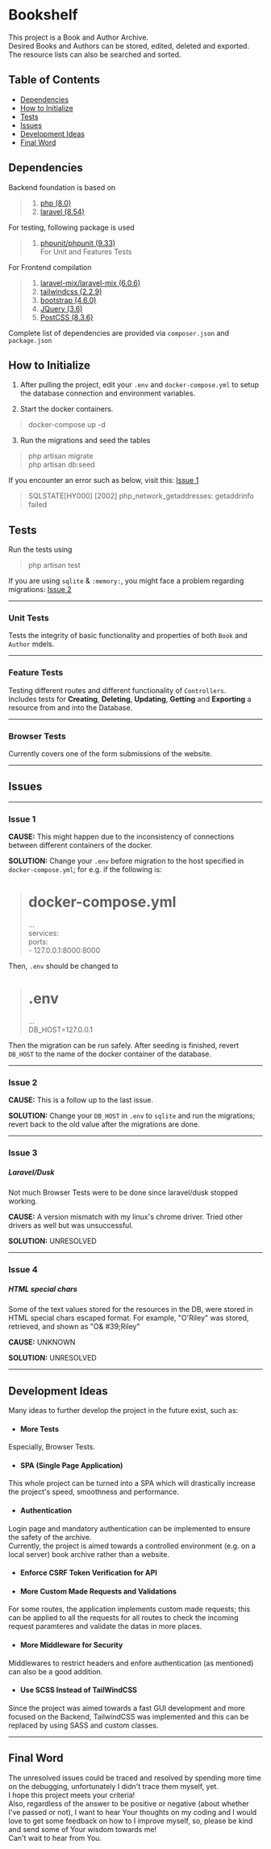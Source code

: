 # Bookshelf

This project is a Book and Author Archive.  
Desired Books and Authors can be stored, edited, deleted and exported.  
The resource lists can also be searched and sorted.  

## Table of Contents
- [Dependencies](#dependencies)  
- [How to Initialize](#how-to-initialize)  
- [Tests](#tests)  
- [Issues](#issues)  
- [Development Ideas](#development-ideas)  
- [Final Word](#final-word)  

## Dependencies
Backend foundation is based on  
>  1. [php (8.0)](https://www.php.net/releases/8.0/en.php)  
>  2. [laravel (8.54)](https://laravel.com/docs/8.x/releases) 

For testing, following package is used  
> 1. [phpunit/phpunit (9.33)](https://github.com/sebastianbergmann/phpunit)  
>  For Unit and Features Tests

For Frontend compilation
> 1. [laravel-mix/laravel-mix (6.0.6)](https://github.com/laravel-mix/laravel-mix)  
> 2. [tailwindcss (2.2.9)](https://tailwindcss.com/)  
> 3. [bootstrap (4.6.0)](https://getbootstrap.com/docs/4.6/getting-started/introduction/)  
> 4. [JQuery (3.6)](https://jquery.com/)  
> 5. [PostCSS (8.3.6)](https://github.com/postcss/postcss/releases)  

Complete list of dependencies are provided via `composer.json` and `package.json`

## How to Initialize
1. After pulling the project, edit your `.env` and `docker-compose.yml` to setup the database connection and environment variables.  

2. Start the docker containers.
> docker-compose up -d

3. Run the migrations and seed the tables
> php artisan migrate  
> php artisan db:seed  

If you encounter an error such as below, visit this: [Issue 1](#issue-1)  

> SQLSTATE[HY000] [2002] php_network_getaddresses: getaddrinfo failed  

## Tests  

Run the tests using
> php artisan test  

If you are using `sqlite` & `:memory:`, you might face a problem regarding migrations: [Issue 2](#issue-2) 

---
### Unit Tests  
Tests the integrity of basic functionality and properties of both `Book` and `Author` mdels. 

---
### Feature Tests  

Testing different routes and different functionality of `Controllers`.  
Includes tests for __Creating__, __Deleting__, __Updating__, __Getting__ and __Exporting__ a resource from and into the Database.  

---
### Browser Tests  

Currently covers one of the form submissions of the website.  

---
## Issues  

---
### Issue 1  

**CAUSE:**  This might happen due to the inconsistency of connections between different containers of the docker.  

**SOLUTION:** Change your `.env` before migration to the host specified in `docker-compose.yml`; for e.g. if the following is:  
>  # docker-compose.yml  
>  ...  
> services:  
>    ports:  
>      - 127.0.0.1:8000:8000  

Then, `.env` should be changed to  
>  # .env   
>  ...  
>  DB_HOST=127.0.0.1

Then the migration can be run safely. After seeding is finished, revert `DB_HOST` to the name of the docker container of the database.

---
### Issue 2  

**CAUSE:**  This is a follow up to the last issue.  

**SOLUTION:** Change your `DB_HOST` in `.env` to `sqlite` and run the migrations; revert back to the old value after the migrations are done.  

---
### Issue 3  
##### Laravel/Dusk  
Not much Browser Tests were to be done since laravel/dusk stopped working.  

**CAUSE:** A version mismatch with my linux's chrome driver. Tried other drivers as well but was unsuccessful. 

**SOLUTION:** UNRESOLVED 

---
### Issue 4  
##### HTML special chars  
Some of the text values stored for the resources in the DB, were stored in HTML special chars escaped format. For example, "O'Riley" was stored, retrieved, and shown as "O& #39;Riley"  

**CAUSE:**  UNKNOWN  

**SOLUTION:** UNRESOLVED  

---
## Development Ideas  
Many ideas to further develop the project in the future exist, such as:

- #### More Tests  
Especially, Browser Tests.  
- #### SPA (Single Page Application)  
This whole project can be turned into a SPA which will drastically increase the project's speed, smoothness and performance. 

- #### Authentication  
Login page and mandatory authentication can be implemented to ensure the safety of the archive.  
Currently, the project is aimed towards a controlled environment (e.g. on a local server) book archive rather than a website.  

- #### Enforce CSRF Token Verification for API  
- #### More Custom Made Requests and Validations  
For some routes, the application implements custom made requests; this can be applied to all the requests for all routes to check the incoming request paramteres and validate the datas in more places.
- #### More Middleware for Security  
Middlewares to restrict headers and enfore authentication (as mentioned) can also be a good addition.  
- #### Use SCSS Instead of TailWindCSS  
Since the project was aimed towards a fast GUI development and more focused on the Backend, TailwindCSS was implemented and this can be replaced by using SASS and custom classes.   

---
## Final Word  
The unresolved issues could be traced and resolved by spending more time on the debugging, unfortunately I didn't trace them myself, yet.  
I hope this project meets your criteria!  
Also, regardless of the answer to be positive or negative (about whether I've passed or not), I want to hear Your thoughts on my coding and I would love to get some feedback on how to I improve myself, so, please be kind and send some of Your wisdom towards me!  
Can't wait to hear from You.
